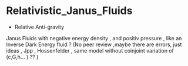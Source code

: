 # Relativistic_Janus_Fluids
- Relative Anti-gravity

Janus Fluids with negative energy density  , and positiv pressure , like an Inverse Dark Energy fluid ?
(No peer review ,maybe there are errors, just ideas , Jpp , Hossenfelder , same model without coinjoint variation of (c,G,h... ) ?? )
